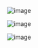 ![image](https://github.com/user-attachments/assets/5ab2ec25-83cd-450e-943b-92e4b1a46083)

![image](https://github.com/user-attachments/assets/58091ccf-7025-4540-9262-588a9285830d)

![image](https://github.com/user-attachments/assets/e7ec331b-673c-41fc-ad29-f8b9974935cc)
